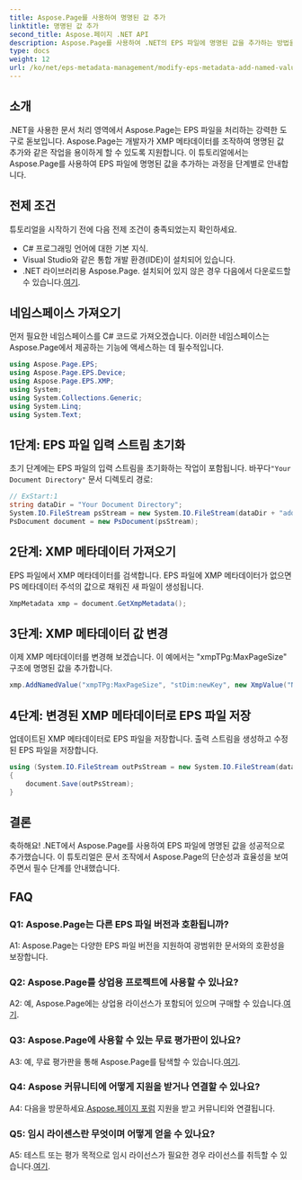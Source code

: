 ```yaml
---
title: Aspose.Page를 사용하여 명명된 값 추가
linktitle: 명명된 값 추가
second_title: Aspose.페이지 .NET API
description: Aspose.Page를 사용하여 .NET의 EPS 파일에 명명된 값을 추가하는 방법을 알아보세요. 이 포괄적인 튜토리얼은 프로세스를 단계별로 안내합니다.
type: docs
weight: 12
url: /ko/net/eps-metadata-management/modify-eps-metadata-add-named-value/
---
```

## 소개

.NET을 사용한 문서 처리 영역에서 Aspose.Page는 EPS 파일을 처리하는 강력한 도구로 돋보입니다. Aspose.Page는 개발자가 XMP 메타데이터를 조작하여 명명된 값 추가와 같은 작업을 용이하게 할 수 있도록 지원합니다. 이 튜토리얼에서는 Aspose.Page를 사용하여 EPS 파일에 명명된 값을 추가하는 과정을 단계별로 안내합니다.

## 전제 조건

튜토리얼을 시작하기 전에 다음 전제 조건이 충족되었는지 확인하세요.

- C# 프로그래밍 언어에 대한 기본 지식.
- Visual Studio와 같은 통합 개발 환경(IDE)이 설치되어 있습니다.
-  .NET 라이브러리용 Aspose.Page. 설치되어 있지 않은 경우 다음에서 다운로드할 수 있습니다.[여기](https://releases.aspose.com/page/net/).

## 네임스페이스 가져오기

먼저 필요한 네임스페이스를 C# 코드로 가져오겠습니다. 이러한 네임스페이스는 Aspose.Page에서 제공하는 기능에 액세스하는 데 필수적입니다.

```csharp
using Aspose.Page.EPS;
using Aspose.Page.EPS.Device;
using Aspose.Page.EPS.XMP;
using System;
using System.Collections.Generic;
using System.Linq;
using System.Text;
```

## 1단계: EPS 파일 입력 스트림 초기화

 초기 단계에는 EPS 파일의 입력 스트림을 초기화하는 작업이 포함됩니다. 바꾸다`"Your Document Directory"` 문서 디렉토리 경로:

```csharp
// ExStart:1
string dataDir = "Your Document Directory";
System.IO.FileStream psStream = new System.IO.FileStream(dataDir + "add_named_value_input.eps", System.IO.FileMode.Open, System.IO.FileAccess.Read);
PsDocument document = new PsDocument(psStream);
```

## 2단계: XMP 메타데이터 가져오기

EPS 파일에서 XMP 메타데이터를 검색합니다. EPS 파일에 XMP 메타데이터가 없으면 PS 메타데이터 주석의 값으로 채워진 새 파일이 생성됩니다.

```csharp
XmpMetadata xmp = document.GetXmpMetadata();
```

## 3단계: XMP 메타데이터 값 변경

이제 XMP 메타데이터를 변경해 보겠습니다. 이 예에서는 "xmpTPg:MaxPageSize" 구조에 명명된 값을 추가합니다.

```csharp
xmp.AddNamedValue("xmpTPg:MaxPageSize", "stDim:newKey", new XmpValue("NewValue"));
```

## 4단계: 변경된 XMP 메타데이터로 EPS 파일 저장

업데이트된 XMP 메타데이터로 EPS 파일을 저장합니다. 출력 스트림을 생성하고 수정된 EPS 파일을 저장합니다.

```csharp
using (System.IO.FileStream outPsStream = new System.IO.FileStream(dataDir + "add_named_value_output.eps", System.IO.FileMode.Create, System.IO.FileAccess.Write))
{
    document.Save(outPsStream);
}
```

## 결론

축하해요! .NET에서 Aspose.Page를 사용하여 EPS 파일에 명명된 값을 성공적으로 추가했습니다. 이 튜토리얼은 문서 조작에서 Aspose.Page의 단순성과 효율성을 보여주면서 필수 단계를 안내했습니다.

## FAQ

### Q1: Aspose.Page는 다른 EPS 파일 버전과 호환됩니까?

A1: Aspose.Page는 다양한 EPS 파일 버전을 지원하여 광범위한 문서와의 호환성을 보장합니다.

### Q2: Aspose.Page를 상업용 프로젝트에 사용할 수 있나요?

 A2: 예, Aspose.Page에는 상업용 라이선스가 포함되어 있으며 구매할 수 있습니다.[여기](https://purchase.aspose.com/buy).

### Q3: Aspose.Page에 사용할 수 있는 무료 평가판이 있나요?

 A3: 예, 무료 평가판을 통해 Aspose.Page를 탐색할 수 있습니다.[여기](https://releases.aspose.com/).

### Q4: Aspose 커뮤니티에 어떻게 지원을 받거나 연결할 수 있나요?

 A4: 다음을 방문하세요.[Aspose.페이지 포럼](https://forum.aspose.com/c/page/39) 지원을 받고 커뮤니티와 연결됩니다.

### Q5: 임시 라이센스란 무엇이며 어떻게 얻을 수 있나요?

 A5: 테스트 또는 평가 목적으로 임시 라이선스가 필요한 경우 라이선스를 취득할 수 있습니다.[여기](https://purchase.aspose.com/temporary-license/).